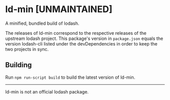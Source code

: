 # ld-min [UNMAINTAINED]

A minified, bundled build of lodash.

The releases of ld-min correspond to the respective releases of the upstream lodash project. This package's version in `package.json` equals the version lodash-cli listed under the devDependencies in order to keep the two projects in sync.

## Building

Run `npm run-script build` to build the latest version of ld-min.

<hr>

ld-min is not an official lodash package.
